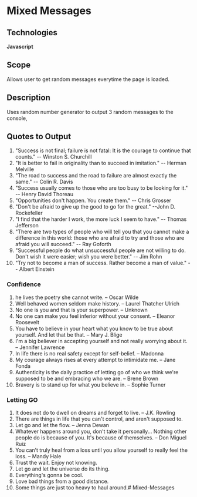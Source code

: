 # Mixed Messages



## Technologies

**Javascript**


## Scope

Allows user to get random messages everytime the page is loaded.

## Description

Uses random number generator to output 3 random messages to the console, 

## Quotes to Output

1. "Success is not final; failure is not fatal: It is the courage to continue that counts." -- Winston S. Churchill
2. "It is better to fail in originality than to succeed in imitation." -- Herman Melville
3. "The road to success and the road to failure are almost exactly the same." -- Colin R. Davis
4. "Success usually comes to those who are too busy to be looking for it." -- Henry David Thoreau
5. "Opportunities don't happen. You create them." -- Chris Grosser
6. "Don't be afraid to give up the good to go for the great." --John D. Rockefeller
7. "I find that the harder I work, the more luck I seem to have." -- Thomas Jefferson
8. "There are two types of people who will tell you that you cannot make a difference in this world: those who are afraid to try and those who are afraid you will succeed." -- Ray Goforth
9. "Successful people do what unsuccessful people are not willing to do. Don't wish it were easier; wish you were better." -- Jim Rohn
10. "Try not to become a man of success. Rather become a man of value." -- Albert Einstein

### Confidence

1. he lives the poetry she cannot write. –  Oscar Wilde
2. Well behaved women seldom make history. –  Laurel Thatcher Ulrich
3. No one is you and that is your superpower. –  Unknown
4. No one can make you feel inferior without your consent. –  Eleanor Roosevelt
5. You have to believe in your heart what you know to be true about yourself. And let that be that. –  Mary J. Blige
6. I'm a big believer in accepting yourself and not really worrying about it. –  Jennifer Lawrence
7. In life there is no real safety except for self-belief. –  Madonna
8. My courage always rises at every attempt to intimidate me. –  Jane Fonda
9. Authenticity is the daily practice of letting go of who we think we're supposed to be and embracing who we are. –  Brene Brown
10. Bravery is to stand up for what you believe in. –  Sophie Turner

### Letting GO
1. It does not do to dwell on dreams and forget to live. –  J.K. Rowling
2. There are things in life that you can't control, and aren't supposed to. 
3. Let go and let the flow. –  Jenna Dewan
4. Whatever happens around you, don't take it personally... Nothing other people do is because of you. It's because of themselves. –  Don Miguel Ruiz
5. You can’t truly heal from a loss until you allow yourself to really feel the loss. –  Mandy Hale
6. Trust the wait. Enjoy not knowing. 
7. Let go and let the universe do its thing.
8. Everything's gonna be cool.
9. Love bad things from a good distance.
10. Some things are just too heavy to haul around.# Mixed-Messages
